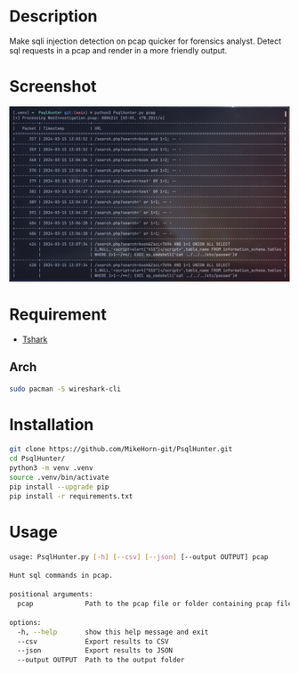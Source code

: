 # Description

Make sqli injection detection on pcap quicker for forensics analyst.
Detect sql requests in a pcap and render in a more friendly output.

# Screenshot

![image](./.assets/screen.png)

# Requirement

* [Tshark](https://www.wireshark.org/docs/man-pages/tshark.html)

## Arch

```bash
sudo pacman -S wireshark-cli
```

# Installation

```bash
git clone https://github.com/MikeHorn-git/PsqlHunter.git
cd PsqlHunter/
python3 -m venv .venv
source .venv/bin/activate
pip install --upgrade pip
pip install -r requirements.txt
```

# Usage

```bash
usage: PsqlHunter.py [-h] [--csv] [--json] [--output OUTPUT] pcap

Hunt sql commands in pcap.

positional arguments:
  pcap             Path to the pcap file or folder containing pcap files

options:
  -h, --help       show this help message and exit
  --csv            Export results to CSV
  --json           Export results to JSON
  --output OUTPUT  Path to the output folder
```
